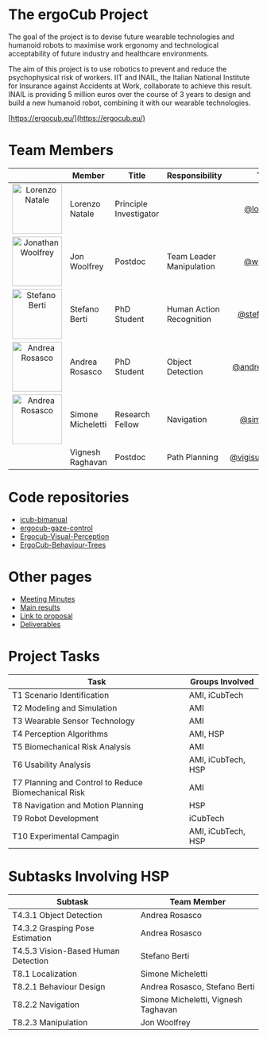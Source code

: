 # The ergoCub Project

The goal of the project is to devise future wearable technologies and humanoid robots to maximise work ergonomy and technological acceptability of future industry and healthcare environments.

The aim of this project is to use robotics to prevent and reduce the psychophysical risk of workers. IIT and INAIL, the Italian National Institute for Insurance against Accidents at Work, collaborate to achieve this result. INAIL is providing 5 million euros over the course of 3 years to design and build a new humanoid robot, combining it with our wearable technologies.

[https://ergocub.eu/](https://ergocub.eu/)

# Team Members

|     | Member |Title | Responsibility | Tag |
|:---:|-----|-----|--------------|:--:|
|<img src="team/nat.jpg" alt="Lorenzo Natale" width="100" height="100" /> | Lorenzo Natale | Principle Investigator | | [@lornat75](https://github.com/lornat75) |
|<img src="team/jon.jpg" alt="Jonathan Woolfrey" width="100" height="100" />| Jon Woolfrey | Postdoc | Team Leader <br> Manipulation | [@woolfrey](https://github.com/woolfrey) |
|<img src="team/stefano.jpg" alt="Stefano Berti" width="100" height="100" />| Stefano Berti| PhD Student | Human Action Recognition | [@stefanoberti](https://gitub.com/StefanoBerti) |
|<img src="team/andrea.jpg" alt="Andrea Rosasco" width="100" height="100" />| Andrea Rosasco| PhD Student | Object Detection | [@andrearosasco](http://github.com/andrearosasco) |
|<img src="https://avatars.githubusercontent.com/u/86918431?v=4" alt="Andrea Rosasco" width="100" height="100" />| Simone Micheletti | Research Fellow | Navigation | [@simonemic](https://github.com/simonemic) |
| | Vignesh Raghavan | Postdoc | Path Planning | [@vigisushrutha23](https://github.com/vigisushrutha23) |

# Code repositories

- [icub-bimanual](https://github.com/Woolfrey/icub-bimanual)
- [ergocub-gaze-control](https://github.com/ergoCub-HSP/ergocub-gaze-control)
- [Ergocub-Visual-Perception](https://github.com/ergoCub-HSP/Ergocub-Visual-Perception)
- [ErgoCub-Behaviour-Trees](https://github.com/ergoCub-HSP/Ergocub-Behaviour-Trees)

# Other pages

* [Meeting Minutes](https://github.com/hsp-iit/ergocub-icra2023-demo/discussions/categories/meeting-minutes)
* [Main results](results/README.md)
* [Link to proposal](proposal/proposal.pdf)
* [Deliverables](deliverables/README.md)


# Project Tasks

| **Task** | **Groups Involved** |
|----|---------------|
| T1 Scenario Identification | AMI, iCubTech |
| T2 Modeling and Simulation | AMI |
| T3 Wearable Sensor Technology | AMI |
| T4 Perception Algorithms | AMI, HSP |
| T5 Biomechanical Risk Analysis | AMI |
| T6 Usability Analysis | AMI, iCubTech, HSP |
| T7 Planning and Control to Reduce Biomechanical Risk | AMI |
| T8 Navigation and Motion Planning | HSP |
| T9 Robot Development | iCubTech |
| T10 Experimental Campagin | AMI, iCubTech, HSP |

# Subtasks Involving HSP
| Subtask | Team Member |
|---------|-------------|
| T4.3.1 Object Detection | Andrea Rosasco |
| T4.3.2 Grasping Pose Estimation | Andrea Rosasco |
| T4.5.3 Vision-Based Human Detection | Stefano Berti |
| T8.1 Localization | Simone Micheletti |
| T8.2.1 Behaviour Design | Andrea Rosasco, Stefano Berti |
| T8.2.2 Navigation | Simone Micheletti, Vignesh Taghavan |
| T8.2.3 Manipulation | Jon Woolfrey |
